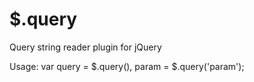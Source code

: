 $.query
=======
Query string reader plugin for jQuery

Usage:
    var query = $.query(),
        param = $.query('param');
